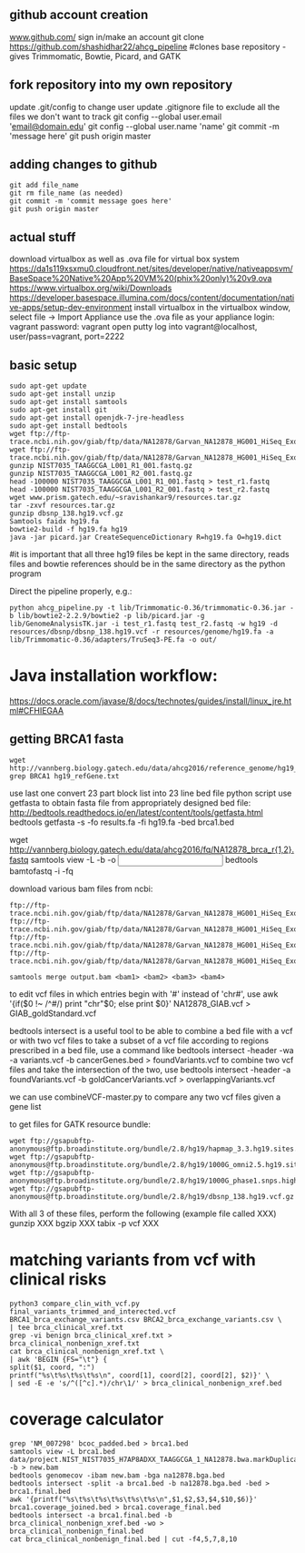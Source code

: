 ## github account creation

www.github.com/
sign in/make an account
git clone https://github.com/shashidhar22/ahcg_pipeline #clones base repository - gives Trimmomatic, Bowtie, Picard, and GATK

## fork repository into my own repository

update .git/config to change user
update .gitignore file to exclude all the files we don't want to track
git config --global user.email 'email@domain.edu'
git config --global user.name 'name'
git commit -m 'message here'
git push origin master

## adding changes to github

```{sh}
git add file_name
git rm file_name (as needed)
git commit -m 'commit message goes here'
git push origin master
```

## actual stuff

download virtualbox as well as .ova file for virtual box system
https://da1s119xsxmu0.cloudfront.net/sites/developer/native/nativeappsvm/BaseSpace%20Native%20App%20VM%20(phix%20only)%20v9.ova
https://www.virtualbox.org/wiki/Downloads
https://developer.basespace.illumina.com/docs/content/documentation/native-apps/setup-dev-environment
install virtualbox in the virtualbox window, select file -> Import Appliance
use the .ova file as your appliance
login: vagrant 
password: vagrant
open putty
log into vagrant@localhost, user/pass=vagrant, port=2222

## basic setup

```{sh}
sudo apt-get update
sudo apt-get install unzip
sudo apt-get install samtools
sudo apt-get install git
sudo apt-get install openjdk-7-jre-headless 
sudo apt-get install bedtools
wget ftp://ftp-trace.ncbi.nih.gov/giab/ftp/data/NA12878/Garvan_NA12878_HG001_HiSeq_Exome/NIST7035_TAAGGCGA_L001_R1_001.fastq.gz
wget ftp://ftp-trace.ncbi.nih.gov/giab/ftp/data/NA12878/Garvan_NA12878_HG001_HiSeq_Exome/NIST7035_TAAGGCGA_L001_R2_001.fastq.gz
gunzip NIST7035_TAAGGCGA_L001_R1_001.fastq.gz
gunzip NIST7035_TAAGGCGA_L001_R2_001.fastq.gz
head -100000 NIST7035_TAAGGCGA_L001_R1_001.fastq > test_r1.fastq
head -100000 NIST7035_TAAGGCGA_L001_R2_001.fastq > test_r2.fastq
wget www.prism.gatech.edu/~sravishankar9/resources.tar.gz
tar -zxvf resources.tar.gz
gunzip dbsnp_138.hg19.vcf.gz
Samtools faidx hg19.fa
bowtie2-build -f hg19.fa hg19
java -jar picard.jar CreateSequenceDictionary R=hg19.fa O=hg19.dict
```

#it is important that all three hg19 files be kept in the same directory, reads files and bowtie references should be in the same directory as the python program

Direct the pipeline properly, e.g.:

```{sh}
python ahcg_pipeline.py -t lib/Trimmomatic-0.36/trimmomatic-0.36.jar -b lib/bowtie2-2.2.9/bowtie2 -p lib/picard.jar -g lib/GenomeAnalysisTK.jar -i test_r1.fastq test_r2.fastq -w hg19 -d resources/dbsnp/dbsnp_138.hg19.vcf -r resources/genome/hg19.fa -a lib/Trimmomatic-0.36/adapters/TruSeq3-PE.fa -o out/
```

# Java installation workflow:

https://docs.oracle.com/javase/8/docs/technotes/guides/install/linux_jre.html#CFHIEGAA

## getting BRCA1 fasta 

```{sh}
wget http://vannberg.biology.gatech.edu/data/ahcg2016/reference_genome/hg19_refGene.txt
grep BRCA1 hg19_refGene.txt
```

use last one
convert 23 part block list into 23 line bed file
	python script 
use getfasta to obtain fasta file from appropriately designed bed file: http://bedtools.readthedocs.io/en/latest/content/tools/getfasta.html
bedtools getfasta -s -fo results.fa -fi hg19.fa -bed brca1.bed

wget http://vannberg.biology.gatech.edu/data/ahcg2016/fq/NA12878_brca_r{1,2}.fastq
samtools view -L <bed file> -b -o <output bam> <input bam>
bedtools bamtofastq -i <bam file> -fq <fastq r1> <fastq r2>

download various bam files from ncbi:

```{sh}
ftp://ftp-trace.ncbi.nih.gov/giab/ftp/data/NA12878/Garvan_NA12878_HG001_HiSeq_Exome/project.NIST_NIST7035_H7AP8ADXX_TAAGGCGA_1_NA12878.bwa.markDuplicates.bam
ftp://ftp-trace.ncbi.nih.gov/giab/ftp/data/NA12878/Garvan_NA12878_HG001_HiSeq_Exome/project.NIST_NIST7035_H7AP8ADXX_TAAGGCGA_2_NA12878.bwa.markDuplicates.bam
ftp://ftp-trace.ncbi.nih.gov/giab/ftp/data/NA12878/Garvan_NA12878_HG001_HiSeq_Exome/project.NIST_NIST7086_H7AP8ADXX_CGTACTAG_1_NA12878.bwa.markDuplicates.bam
ftp://ftp-trace.ncbi.nih.gov/giab/ftp/data/NA12878/Garvan_NA12878_HG001_HiSeq_Exome/project.NIST_NIST7086_H7AP8ADXX_CGTACTAG_2_NA12878.bwa.markDuplicates.bam

samtools merge output.bam <bam1> <bam2> <bam3> <bam4>
```

to edit vcf files in which entries begin with '#' instead of 'chr#', use
awk '{if($0 !~ /^#/) print "chr"$0; else print $0}' NA12878_GIAB.vcf > GIAB_goldStandard.vcf

bedtools intersect is a useful tool to be able to combine a bed file with a vcf or with two vcf files
to take a subset of a vcf file according to regions prescribed in a bed file, use a command like
bedtools intersect -header -wa -a variants.vcf -b cancerGenes.bed > foundVariants.vcf
to combine two vcf files and take the intersection of the two, use 
bedtools intersect -header -a foundVariants.vcf -b goldCancerVariants.vcf > overlappingVariants.vcf 

we can use combineVCF-master.py to compare any two vcf files given a gene list

to get files for GATK resource bundle:
```{sh}
wget ftp://gsapubftp-anonymous@ftp.broadinstitute.org/bundle/2.8/hg19/hapmap_3.3.hg19.sites.vcf.gz
wget ftp://gsapubftp-anonymous@ftp.broadinstitute.org/bundle/2.8/hg19/1000G_omni2.5.hg19.sites.vcf.gz
wget ftp://gsapubftp-anonymous@ftp.broadinstitute.org/bundle/2.8/hg19/1000G_phase1.snps.high_confidence.hg19.sites.vcf.gz
wget ftp://gsapubftp-anonymous@ftp.broadinstitute.org/bundle/2.8/hg19/dbsnp_138.hg19.vcf.gz
```

With all 3 of these files, perform the following (example file called XXX)
gunzip XXX
bgzip XXX
tabix -p vcf XXX


# matching variants from vcf with clinical risks

```{sh}
python3 compare_clin_with_vcf.py final_variants_trimmed_and_interected.vcf BRCA1_brca_exchange_variants.csv BRCA2_brca_exchange_variants.csv \
| tee brca_clinical_xref.txt
grep -vi benign brca_clinical_xref.txt > brca_clinical_nonbenign_xref.txt
cat brca_clinical_nonbenign_xref.txt \
| awk 'BEGIN {FS="\t"} {
split($1, coord, ":")
printf("%s\t%s\t%s\t%s\n", coord[1], coord[2], coord[2], $2)}' \
| sed -E -e 's/^([^c].*)/chr\1/' > brca_clinical_nonbenign_xref.bed
```

# coverage calculator

```{sh}
grep 'NM_007298' bcoc_padded.bed > brca1.bed
samtools view -L brca1.bed data/project.NIST_NIST7035_H7AP8ADXX_TAAGGCGA_1_NA12878.bwa.markDuplicates.bam -b > new.bam
bedtools genomecov -ibam new.bam -bga na12878.bga.bed
bedtools intersect -split -a brca1.bed -b na12878.bga.bed -bed > brca1.final.bed
awk '{printf("%s\t%s\t%s\t%s\t%s\t%s\n",$1,$2,$3,$4,$10,$6)}' brca1.coverage_joined.bed > brca1.coverage_final.bed
bedtools intersect -a brca1.final.bed -b brca_clinical_nonbenign_xref.bed -wo > brca_clinical_nonbenign_final.bed
cat brca_clinical_nonbenign_final.bed | cut -f4,5,7,8,10
```